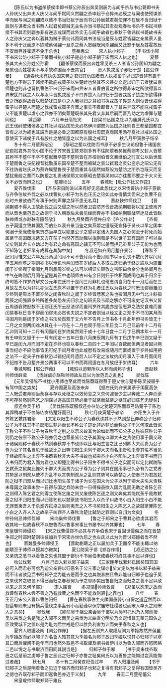 <!-- { "loadSidebar": true } -->
　　【陈氏以为书盗杀蔡侯申即书蔡公孙辰出奔吴则辰为与闻乎杀与书公薨即书夫人孙庆父出奔夫人庆父与闻乎弑同义然翩之杀申起于仓猝未必辰之与闻也使预谋杀申而辰与闻之则翩或以贱不书当归狱于辰而书公孙辰弑君矣使罪不在辰不当归狱于辰则与谋者众当书蔡人弑君矣即贼无主名亦当书蔡弑其君矣观春秋书杀不书弑书蔡侯不书其君则翩亦非有逆志成谋而此外实无与闻乎故者也春秋于鲁讳弑书薨故书夫人之孙庆父之奔以着其为贼于蔡何讳而同其书法哉当是辰与姓霍皆翩之亲属蔡人虽多不利于迁而原不欲贼蔡侯翩一旦杀之蔡人怒翩既同杀翩而又迁怒于辰及姓霍故辰不安而奔姓霍遂不免于杀也】
　　塟秦惠公
　　宋人执小邾子
　　【不书伐小邾不书宋公防小邾子于某而书执小邾子是必小邾子朝于宋而宋人执之也】
　　夏蔡杀其大夫公孙姓公孙霍
　　【翩杀蔡侯而辰出奔姓霍见杀三人者皆公孙固知为翩之亲属也而姓霍实不与杀故称国而不去其官】
　　晋人执戎蛮子赤归于楚【蛮公作曼】
　　【通春秋未有执失国来奔之君归其仇国者晋人执戎蛮子以归楚晋非有畏于楚也方不得志于诸侯不欲庇戎蛮子以生楚衅也然其不义甚矣文定以归于云者犹曰京师楚也则非也晋执曹伯不曰归于宋而曰畀宋人者曹伯晋之所欲得非宋之所欲得晋以畀宋犹曰我之人以与汝耳晋执戎蛮子不曰畀楚人而曰归于楚者戎蛮子楚之所欲得非晋之所欲得故晋以归楚犹曰是尔之人我以归之耳如书执戎蛮子畀楚人则似晋伐戎得蛮子以畀楚人而楚之伐戎蛮戎蛮子奔晋之事实不着即晋人于其来奔既不能庇戎蛮子又不能责楚以虐小之罪亦不明矣葢楚既杀其先君又奔其后嗣而晋乃助之为虐罪与楚同也】
　　城西郛
　　六月辛丑亳社灾
　　【谷梁曰亾国之社以为庙屏孔氏以为武王伐纣使诸侯各立其社以戒亾国恐未必然伊川谓既为亾国之社则自王都至国都宜皆有之以为戒也其説当是是必鲁之国都原有殷社周既克商因用汤存夏社以戒亾国之意使天下诸侯于凡有殷社之地皆屋之以为亾国之戒耳】
　　秋八月甲寅滕子结卒
　　冬十有二月塟蔡昭公
　　【蔡昭之塟以往防而书原不必多生议论但鲁于诸国丧纪自弑君外其他小国不论于齐宋晋卫陈郑则多有不往防塟者矣惟蔡则考父封人皆塟其肹卒不塟午不卒不塟献舞卒楚不塟则皆在齐桓创伯晋文襄继伯之时宣公以后世属于楚而鲁之丧纪视昔犹勤虽东国卒楚不塟而被弑之景公弑君之灵公盗杀之昭公无有不往防者赵氏以为蔡许属楚鲁畏于楚而重其与国然如蔡般为楚防之所杀岂既灭而复楚犹重般之塟而以防塟之礼责诸侯耶又如蔡昭去楚事吴何以亦往塟耶要之于大义无关不必攷而辨之也】
　　塟滕顷公
　　五年
　　春城毗【毗公作比又作芘】
　　夏齐侯伐宋
　　【齐与宋自防洮以来有好无恶此怱伐之以宋伐曹执小邾子意欲与齐争伯故齐伐之必以伐曹执小邾子为名也汪氏之论如此亦得情实但宋之仇曹不自此时齐景欲伯而有事于宋则声罪之辞不患无名耳】
　　晋赵鞅帅师伐卫
　　【晋纳蒯聩不得入卫故此伐之后又侵之所以然者卫尝防齐伐晋故纳蒯聩将以定卫使离齐而从晋也至范氏之故则于书入朝歌后未尝见经而奔亦不书如纳蒯聩战罕逹及此皆赵鞅帅师或亦赵鞅有隐怨欤】
　　秋九月癸酉齐侯杵臼卒【杵公作处】
　　【齐桓五子莫适立致其国乱而伯业以衰齐景当鉴之矣燕姬之适既死宜择于贤长以早定国本何溺于荼哉使荼果贤亦当早立以絶羣公子之望以定诸大夫国人之心何至于将死而始属荼于高国哉况荼又方在孺子也然齐景助輙以拒蒯聩是不以世子宜有国而子可以拒父矣则其舍长立幼以为有君之命有高国之辅无不可以弟而拒兄虽羣公子无能为也而不知陈乞老奸早有成算在其胸中矣】
　　冬叔还如齐闰月塟齐景公
　　【春秋不纪闰月惟文公六年及此两见闰月不可不告月而不告月则书以示讥丧不数闰齐以闰月凖五月而塟之期则亦书以示讥也两闰皆在岁终后人多取左氏归余于终之説以为周置闰于岁终观于秦闰九月则承周岁终之法可以相证矣顾攷之韦昭曰余余分也终闰月也中气在晦则后月闰在望是其正中也顔师古曰有余日则归于终积而成闰也其于归余于终句皆不作岁终解文公元年左氏曰于是闰三月非礼也班志谓当闰在十一月后而在三月故左氏以为非礼亦似左氏原不以置于岁终为礼者汪氏以为春秋之时厯法谬而置闰岁终则是周本不置岁终之闰春秋时之闰于岁终皆厯家之失也按闰月无中气北斗斜指两辰之间强置岁终所差多矣恐左氏归余之句班氏及韦顔之解亦不可废史记汉书又皆云周道衰微厯数不正则汪氏所云厯法谬而置闰岁终其説亦是但厯算之法交食难而置闰易春秋日食不谬而闰谬未必然也夫説之不定者则当以经文正之观于不书闰某月而书闰月则是闰于岁终之书法矣然观于文六年不告月上但书冬十月此年但书冬皆无十二月之文则两闰难决其在十一月在十二月也观于隠三年日食二月己巳前年十二月有乙卯则可知十二月有闰而闰在岁终矣然观于成十七年日食十二月丁巳朔本年十一月有壬申则又疑于十一月有闰定十五年日食八月庚辰朔九月有丁巳戊午辛巳则又疑于辛巳是闰九月而闰不定在岁终也窃以春秋二百四十二年闰以百数而但两见者固以两事当纪亦不应他事皆无可纪于闰月者也此或厯有改易或随月而置或置于岁终如用朔之法不一定夫子作春秋恐以错纪闰月遗后人以不定之法故约闰月事入于本月而闰月不纪惟不告月塟齐景公两事不可以不书而两闰适在冬月故纪于岁终耳】
　　六年
　　春城邾瑕【瑕公作葭】
　　【城瑕以迫邾所以入邾而虏邾子也】
　　晋赵鞅帅师伐鲜虞
　　【伐鲜虞亦赵鞅帅师故左氏以为治范氏之乱也】
　　吴伐陈
　　【元年吴侵陈不书犹小用师也至此而伐陈葢既得蔡于楚乂欲与楚争陈吴骎骎乎有驾中国之势矣】
　　夏齐国夏及高张来奔
　　【据左氏则齐景属荼于国夏高张二人既受君命则当荼存与存以死继之以效荀息之义奈何遽舍少主以奔哉二人奔而荼不可存矣然则陈乞之阴谋以逐高国其势必至于弑荼而弑荼之狱其必归陈乞无疑矣】
　　叔还会吴于柤
　　【吴伐陈陈既服叔还亦往防之犹楚灭陈而叔弓防楚子于陈也其罪稍减于不恤陈亾贪结楚好而已】
　　秋七月庚寅楚子轸卒
　　齐阳生入于齐齐陈乞弑其君荼
　　【文定以阳生不称公子为春秋诛其不子然则楚比奔称公子归称公子为不诛其不子耶阳生非适而长不称公子楚比非适非长而称公子于义何取此皆泥于称公子不称公子为春秋华之削之以示义故其为论如此而不知公子之称彼原称公子则仍之彼原不称公子则亦仍之也葢虽皆公之子其国宠以卿大夫之贵使用事于国交政于诸侯则称于春秋不然则春秋亦不书也即以比与阳生言之比已列卿大夫而贵为公子尊为公子其名当见于经故比之出奔书阳生未列于卿大夫而名未贵秩未尊其名不当见于经故阳生之出奔不书葢春秋非大夫不书故也郑突齐小白齐阳生之出奔皆不书而归入书归而为君入而为君也又即楚比得书公子阳生不得书公子之实而可以定比弑防陈乞弑荼之狱矣比惟列于卿大夫而贵为公子尊为公子则其在国用事已久必有为之党者其势足以制观从使不为乱不以其势制观从之乱则其势可以胁楚之人使奉己为君故弑防之狱不归观从而以归比也阳生虽于诸子为长在国未为公子以列于卿大夫名未责秩未尊国之政事未尝一日得与国之兵防未尝一日得操虽欲入国为乱而无助之者陈乞召之则得入陈乞君之则得立使陈乞废之则又废使陈乞逐之则又奔矣其能弑荼乎哉故弑荼之狱不归阳生而以归陈乞也以弑荼故书阳生入以杀子纠故书小白入阳生小白不能无罪晋夷吾入于杀奚齐弑卓之后则夷吾之入不书矣阳生之入陈乞入之故弑荼罪陈乞小白之入齐人入之故杀子纠罪齐人春秋治楚比弑防之罪则以自归为文矣】
　　冬仲孙何忌帅师伐邾
　　宋向巢帅师伐曹
　　【鲁之于邾宋之于曹其必欲虏其君而收其地一也故春秋不以恕鲁而以鲁事宋事比书屡书以齐其罪也】
　　七年
　　春宋皇瑗帅师侵郑
　　【宋之伐曹侵郑不必其与齐争伯也宋于曹固世侵侮之而在晋楚争郑之时郑附楚则往往加兵于宋宋亦世仇怨之也左氏以此为为晋讨郑叛者当不然也】
　　晋魏曼多帅师侵卫
　　【晋助蒯聩之正以屡加兵于卫而卒不能出輙以纳蒯聩至于帅师以侵其亦微矣】
　　夏公防吴于鄫【鄫谷作缯】
　　【叔还防之公又亲防之悉书以着鲁之失也其盟于鄫衍不书吴伯未成春秋将终其事不足以详也】
　　秋公伐邾
　　八月己酉入邾以邾子益来
　　【三家连年伐邾邾已困矣知其国必可入而君必可虏乃迫公亲将以归恶名于公三家之谋亦矣文定以为书以邾子益来而不讳者欲见后书归邾子之为能去恶而予之也其説甚曲且鲁非能自归邾子也迫于吴之来伐齐之取邑不得已而归之春秋何为予之耶即实出鲁自归之而归之之善不足以敌以来之恶又何予耶】
　　宋人围曹
　　冬郑驷帅师救曹
　　【郑虽以怨宋之故而救曹然春秋未尝不善之乃有救曹之名而卒不能救则驷之罪也】
　　八年
　　春王正月宋公入曹以曹伯阳归
　　【曹在春秋事伯主交隣国虽弱小自保之道宐然而以视莒邾则未见有搆兵侵伐之事葢弱小而勤谨以保宗庙守社稷者也而宋人卒灭之则宋人之恶矣】
　　吴伐我
　　【卿防吴于柤公亲会吴于鄫以为吴可托也乃入邾而授吴以来伐之名是我之入邾不义而吴之来伐为义曲直分明矣乃文定惜其无蕐元国佐之臣致受城下之盟以是为耻为后世戒是但以胜负利害为训而失乎春秋之义也】
　　夏齐人取讙及阐【阐公作僤】
　　【据左氏则齐人取讙及阐为季姬故然齐侯虽为季姬故而必以邾子为名鲁人知其意为季姬名为邾子故归季姬以悦其心归邾子以塞其口而后讙阐不逾年而归也然外取邑不书取讙及阐书者伊川以为鲁入邾而齐怒因赂二邑以悦之与书取济西田同其説当是】
　　归邾子益于邾
　　【书于吴来伐齐取邑之后是前之虏邾子鲁之恶此之归邾子亦鲁之耻矣何氏以为善鲁之能悔过岂真能悔过者哉】
　　秋七月
　　冬十有二月癸亥杞伯过卒
　　齐人归讙及阐
　　【书于归邾子之后是明着鲁之见迫于强齐而归邾子也邾之复得有君邾子之复得有国皆吴齐之徳也齐既存邾子而即返鲁邑亦近于义矣】
　　九年
　　春王二月塟杞僖公
　　宋皇瑗帅师取郑师于雍丘
